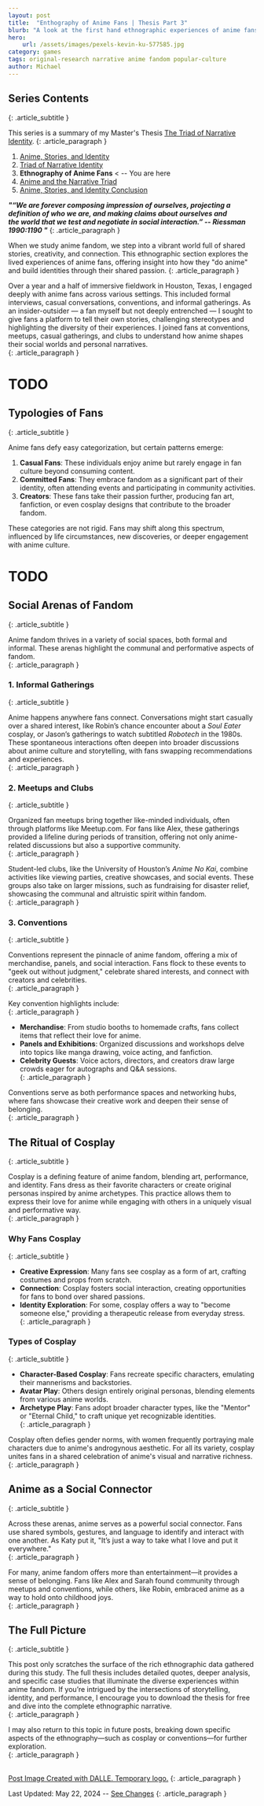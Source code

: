 ```yaml
---
layout: post
title:  "Enthography of Anime Fans | Thesis Part 3"
blurb: "A look at the first hand ethnographic experiences of anime fans." 
hero:
    url: /assets/images/pexels-kevin-ku-577585.jpg
category: games
tags: original-research narrative anime fandom popular-culture
author: Michael
---
```


## Series Contents
{: .article_subtitle }

This series is a summary of my Master's Thesis [The Triad of Narrative Identity](/assets/images/Triad-of-Narrative-Identity.pdf).
{: .article_paragraph }

1. [Anime, Stories, and Identity](https://electricjones.me/games/2024/05/22/call-me-suzaku-1/)
2. [Triad of Narrative Identity](https://electricjones.me/games/2024/07/01/call-me-suzaku-2/)
3. **Ethnography of Anime Fans** < -- You are here
4. [Anime and the Narrative Triad](https://electricjones.me/games/2024/10/10/call-me-suzaku-4/)
5. [Anime, Stories, and Identity Conclusion](https://electricjones.me/games/2024/12/09/call-me-suzaku-5/)

<b><i>"“We are forever composing impression of ourselves, projecting a  
definition of who we are, and making claims about ourselves and  
the world that we test and negotiate in social interaction.” 
-- Riessman 1990:1190 "</i></b>
{: .article_paragraph }

When we study anime fandom, we step into a vibrant world full of shared stories, creativity, and connection. This ethnographic section explores the lived experiences of anime fans, offering insight into how they "do anime" and build identities through their shared passion. 
{: .article_paragraph }

Over a year and a half of immersive fieldwork in Houston, Texas, I engaged deeply with anime fans across various settings. This included formal interviews, casual conversations, conventions, and informal gatherings. As an insider-outsider — a fan myself but not deeply entrenched — I sought to give fans a platform to tell their own stories, challenging stereotypes and highlighting the diversity of their experiences. I joined fans at conventions, meetups, casual gatherings, and clubs to understand how anime shapes their social worlds and personal narratives.  
{: .article_paragraph }

# TODO
## Typologies of Fans  
{: .article_subtitle }

Anime fans defy easy categorization, but certain patterns emerge:  
1. **Casual Fans**: These individuals enjoy anime but rarely engage in fan culture beyond consuming content.  
2. **Committed Fans**: They embrace fandom as a significant part of their identity, often attending events and participating in community activities.  
3. **Creators**: These fans take their passion further, producing fan art, fanfiction, or even cosplay designs that contribute to the broader fandom.  

These categories are not rigid. Fans may shift along this spectrum, influenced by life circumstances, new discoveries, or deeper engagement with anime culture.  
# TODO

## Social Arenas of Fandom  
{: .article_subtitle }

Anime fandom thrives in a variety of social spaces, both formal and informal. These arenas highlight the communal and performative aspects of fandom.  
{: .article_paragraph }

### 1. **Informal Gatherings**  
{: .article_subtitle }

Anime happens anywhere fans connect. Conversations might start casually over a shared interest, like Robin’s chance encounter about a *Soul Eater* cosplay, or Jason’s gatherings to watch subtitled *Robotech* in the 1980s. These spontaneous interactions often deepen into broader discussions about anime culture and storytelling, with fans swapping recommendations and experiences.  
{: .article_paragraph }

### 2. **Meetups and Clubs**  
{: .article_subtitle }

Organized fan meetups bring together like-minded individuals, often through platforms like Meetup.com. For fans like Alex, these gatherings provided a lifeline during periods of transition, offering not only anime-related discussions but also a supportive community.  
{: .article_paragraph }

Student-led clubs, like the University of Houston’s *Anime No Kai*, combine activities like viewing parties, creative showcases, and social events. These groups also take on larger missions, such as fundraising for disaster relief, showcasing the communal and altruistic spirit within fandom.  
{: .article_paragraph }

### 3. **Conventions**  
{: .article_subtitle }

Conventions represent the pinnacle of anime fandom, offering a mix of merchandise, panels, and social interaction. Fans flock to these events to "geek out without judgment," celebrate shared interests, and connect with creators and celebrities.  
{: .article_paragraph }

Key convention highlights include:  
{: .article_paragraph }

- **Merchandise**: From studio booths to homemade crafts, fans collect items that reflect their love for anime.  
- **Panels and Exhibitions**: Organized discussions and workshops delve into topics like manga drawing, voice acting, and fanfiction.  
- **Celebrity Guests**: Voice actors, directors, and creators draw large crowds eager for autographs and Q&A sessions.  
{: .article_paragraph }

Conventions serve as both performance spaces and networking hubs, where fans showcase their creative work and deepen their sense of belonging.  
{: .article_paragraph }

## The Ritual of Cosplay  
{: .article_subtitle }

Cosplay is a defining feature of anime fandom, blending art, performance, and identity. Fans dress as their favorite characters or create original personas inspired by anime archetypes. This practice allows them to express their love for anime while engaging with others in a uniquely visual and performative way.  
{: .article_paragraph }

### Why Fans Cosplay  
{: .article_subtitle }

- **Creative Expression**: Many fans see cosplay as a form of art, crafting costumes and props from scratch.  
- **Connection**: Cosplay fosters social interaction, creating opportunities for fans to bond over shared passions.  
- **Identity Exploration**: For some, cosplay offers a way to "become someone else," providing a therapeutic release from everyday stress.  
{: .article_paragraph }

### Types of Cosplay  
{: .article_subtitle }

- **Character-Based Cosplay**: Fans recreate specific characters, emulating their mannerisms and backstories.  
- **Avatar Play**: Others design entirely original personas, blending elements from various anime worlds.  
- **Archetype Play**: Fans adopt broader character types, like the "Mentor" or "Eternal Child," to craft unique yet recognizable identities.  
{: .article_paragraph }

Cosplay often defies gender norms, with women frequently portraying male characters due to anime's androgynous aesthetic. For all its variety, cosplay unites fans in a shared celebration of anime's visual and narrative richness.  
{: .article_paragraph }

## Anime as a Social Connector  
{: .article_subtitle }

Across these arenas, anime serves as a powerful social connector. Fans use shared symbols, gestures, and language to identify and interact with one another. As Katy put it, "It’s just a way to take what I love and put it everywhere."  
{: .article_paragraph }

For many, anime fandom offers more than entertainment—it provides a sense of belonging. Fans like Alex and Sarah found community through meetups and conventions, while others, like Robin, embraced anime as a way to hold onto childhood joys.  
{: .article_paragraph }

## The Full Picture  
{: .article_subtitle }

This post only scratches the surface of the rich ethnographic data gathered during this study. The full thesis includes detailed quotes, deeper analysis, and specific case studies that illuminate the diverse experiences within anime fandom. If you’re intrigued by the intersections of storytelling, identity, and performance, I encourage you to download the thesis for free and dive into the complete ethnographic narrative.  
{: .article_paragraph }

I may also return to this topic in future posts, breaking down specific aspects of the ethnography—such as cosplay or conventions—for further exploration.  
{: .article_paragraph }

<br />
<a href="https://openai.com/research/dall-e">Post Image Created with DALLE. Temporary logo.</a>
{: .article_paragraph }

Last Updated: May 22, 2024 -- [See Changes](https://github.com/electricjones/electricjones.github.io/commits/main/_posts/2024-02-25-kadoo.md)
{: .article_paragraph }
<br />
